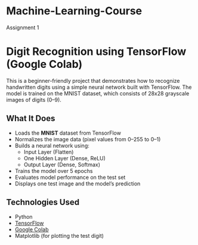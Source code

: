 # Machine-Learning-Course
Assignment 1
# Digit Recognition using TensorFlow (Google Colab)

This is a beginner-friendly project that demonstrates how to recognize handwritten digits using a simple neural network built with TensorFlow. The model is trained on the MNIST dataset, which consists of 28x28 grayscale images of digits (0–9).



## What It Does

- Loads the **MNIST** dataset from TensorFlow
- Normalizes the image data (pixel values from 0–255 to 0–1)
- Builds a neural network using:
  - Input Layer (Flatten)
  - One Hidden Layer (Dense, ReLU)
  - Output Layer (Dense, Softmax)
- Trains the model over 5 epochs
- Evaluates model performance on the test set
- Displays one test image and the model’s prediction



##  Technologies Used

- Python
- [TensorFlow](https://www.tensorflow.org/)
- [Google Colab](https://colab.research.google.com)
- Matplotlib (for plotting the test digit)






